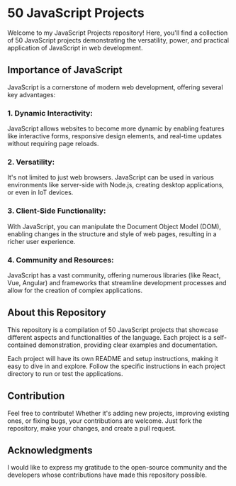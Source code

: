 

# 50 JavaScript Projects

Welcome to my JavaScript Projects repository! Here, you'll find a collection of 50 JavaScript projects demonstrating the versatility, power, and practical application of JavaScript in web development.

## Importance of JavaScript
JavaScript is a cornerstone of modern web development, offering several key advantages:

### 1. Dynamic Interactivity:
JavaScript allows websites to become more dynamic by enabling features like interactive forms, responsive design elements, and real-time updates without requiring page reloads.

### 2. Versatility:
It's not limited to just web browsers. JavaScript can be used in various environments like server-side with Node.js, creating desktop applications, or even in IoT devices.

### 3. Client-Side Functionality:
With JavaScript, you can manipulate the Document Object Model (DOM), enabling changes in the structure and style of web pages, resulting in a richer user experience.

### 4. Community and Resources:
JavaScript has a vast community, offering numerous libraries (like React, Vue, Angular) and frameworks that streamline development processes and allow for the creation of complex applications.

## About this Repository
This repository is a compilation of 50 JavaScript projects that showcase different aspects and functionalities of the language. Each project is a self-contained demonstration, providing clear examples and documentation.

Each project will have its own README and setup instructions, making it easy to dive in and explore. Follow the specific instructions in each project directory to run or test the applications.

## Contribution
Feel free to contribute! Whether it's adding new projects, improving existing ones, or fixing bugs, your contributions are welcome. Just fork the repository, make your changes, and create a pull request.

## Acknowledgments
I would like to express my gratitude to the open-source community and the developers whose contributions have made this repository possible.

